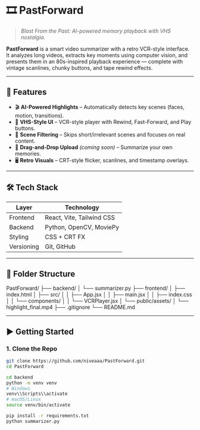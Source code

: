 # 🎞️ PastForward

> *Blast From the Past: AI-powered memory playback with VHS nostalgia.*

**PastForward** is a smart video summarizer with a retro VCR-style interface. It analyzes long videos, extracts key moments using computer vision, and presents them in an 80s-inspired playback experience — complete with vintage scanlines, chunky buttons, and tape rewind effects.

---

## 🧠 Features

- 🎬 **AI-Powered Highlights** – Automatically detects key scenes (faces, motion, transitions).
- 📼 **VHS-Style UI** – VCR-style player with Rewind, Fast-Forward, and Play buttons.
- 🧪 **Scene Filtering** – Skips short/irrelevant scenes and focuses on real content.
- 💾 **Drag-and-Drop Upload** *(coming soon)* – Summarize your own memories.
- 🖥️ **Retro Visuals** – CRT-style flicker, scanlines, and timestamp overlays.

---

## 🛠️ Tech Stack

| Layer     | Technology                |
|-----------|---------------------------|
| Frontend  | React, Vite, Tailwind CSS |
| Backend   | Python, OpenCV, MoviePy   |
| Styling   | CSS + CRT FX              |
| Versioning| Git, GitHub               |

---

## 📁 Folder Structure

PastForward/
├── backend/
│ └── summarizer.py
├── frontend/
│ ├── index.html
│ ├── src/
│ │ ├── App.jsx
│ │ ├── main.jsx
│ │ ├── index.css
│ │ └── components/
│ │ └── VCRPlayer.jsx
│ └── public/assets/
│ └── highlight_final.mp4
├── .gitignore
└── README.md


---

## ▶️ Getting Started

### 1. Clone the Repo

```bash
git clone https://github.com/niveaaa/PastForward.git
cd PastForward

cd backend
python -m venv venv
# Windows
venv\\Scripts\\activate
# macOS/Linux
source venv/bin/activate

pip install -r requirements.txt
python summarizer.py

